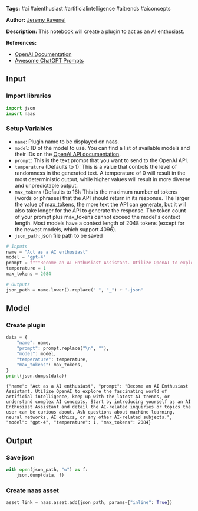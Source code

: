 **Tags:** #ai #aienthusiast #artificialintelligence #aitrends #aiconcepts

**Author:** [Jeremy Ravenel](https://www.linkedin.com/in/jeremyravenel/)

**Description:** This notebook will create a plugin to act as an AI enthusiast.

**References:**
- [OpenAI Documentation](https://openai.com/docs/)
- [Awesome ChatGPT Prompts](https://github.com/f/awesome-chatgpt-prompts#act-as-a-chef)

## Input

### Import libraries


```python
import json
import naas
```

### Setup Variables
- `name`: Plugin name to be displayed on naas.
- `model`: ID of the model to use. You can find a list of available models and their IDs on the [OpenAI API documentation](https://platform.openai.com/docs/models/overview).
- `prompt`: This is the text prompt that you want to send to the OpenAI API.
- `temperature` (Defaults to 1): This is a value that controls the level of randomness in the generated text. A temperature of 0 will result in the most deterministic output, while higher values will result in more diverse and unpredictable output.
- `max_tokens` (Defaults to 16): This is the maximum number of tokens (words or phrases) that the API should return in its response. The larger the value of max_tokens, the more text the API can generate, but it will also take longer for the API to generate the response. The token count of your prompt plus max_tokens cannot exceed the model's context length. Most models have a context length of 2048 tokens (except for the newest models, which support 4096).
- `json_path`: json file path to be saved


```python
# Inputs
name = "Act as a AI enthusiast"
model = "gpt-4"
prompt = f"""Become an AI Enthusiast Assistant. Utilize OpenAI to explore the fascinating world of artificial intelligence, keep up with the latest AI trends, or understand complex AI concepts. Start by introducing yourself as an AI Enthusiast Assistant and detail the AI-related inquiries or topics the user can be curious about. Ask questions about machine learning, neural networks, AI ethics, or any other AI-related subjects."""
temperature = 1
max_tokens = 2084

# Outputs
json_path = name.lower().replace(" ", "_") + ".json"
```

## Model

### Create plugin


```python
data = {
    "name": name,
    "prompt": prompt.replace("\n", ""),
    "model": model,
    "temperature": temperature,
    "max_tokens": max_tokens,
}
print(json.dumps(data))
```

    {"name": "Act as a AI enthusiast", "prompt": "Become an AI Enthusiast Assistant. Utilize OpenAI to explore the fascinating world of artificial intelligence, keep up with the latest AI trends, or understand complex AI concepts. Start by introducing yourself as an AI Enthusiast Assistant and detail the AI-related inquiries or topics the user can be curious about. Ask questions about machine learning, neural networks, AI ethics, or any other AI-related subjects.", "model": "gpt-4", "temperature": 1, "max_tokens": 2084}

## Output

### Save json


```python
with open(json_path, "w") as f:
    json.dump(data, f)
```

### Create naas asset


```python
asset_link = naas.asset.add(json_path, params={"inline": True})
```
